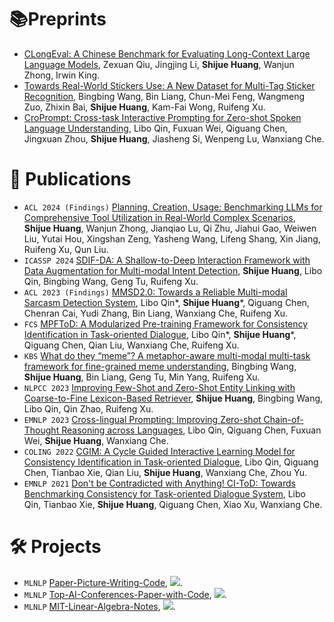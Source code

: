 <!--
 * @Author: Qiguang Chen
 * @LastEditors: Qiguang Chen
 * @Date: 2023-10-11 00:50:08
 * @LastEditTime: 2024-01-17 21:03:21
 * @Description: 
 * 
-->

# 📚Preprints
- [CLongEval: A Chinese Benchmark for Evaluating Long-Context Large Language Models](https://arxiv.org/pdf/2403.03514.pdf), Zexuan Qiu, Jingjing Li, **Shijue Huang**, Wanjun Zhong, Irwin King.
- [Towards Real-World Stickers Use: A New Dataset for Multi-Tag Sticker Recognition](https://arxiv.org/pdf/2403.05428.pdf), Bingbing Wang, Bin Liang, Chun-Mei Feng, Wangmeng Zuo, Zhixin Bai, **Shijue Huang**, Kam-Fai Wong, Ruifeng Xu.
- [CroPrompt: Cross-task Interactive Prompting for Zero-shot Spoken Language Understanding](https://arxiv.org/pdf/2406.10505), Libo Qin, Fuxuan Wei, Qiguang Chen, Jingxuan Zhou, **Shijue Huang**, Jiasheng Si, Wenpeng Lu, Wanxiang Che.
  
# 📝 Publications
- ``ACL 2024 (Findings)`` [Planning, Creation, Usage: Benchmarking LLMs for Comprehensive Tool Utilization in Real-World Complex Scenarios](https://arxiv.org/pdf/2401.17167.pdf), **Shijue Huang**, Wanjun Zhong, Jianqiao Lu, Qi Zhu, Jiahui Gao, Weiwen Liu, Yutai Hou, Xingshan Zeng, Yasheng Wang, Lifeng Shang, Xin Jiang, Ruifeng Xu, Qun Liu.
- ``ICASSP 2024`` [SDIF-DA: A Shallow-to-Deep Interaction Framework with Data Augmentation for Multi-modal Intent Detection](https://arxiv.org/pdf/2401.00424.pdf), **Shijue Huang**, Libo Qin, Bingbing Wang, Geng Tu, Ruifeng Xu.
- ``ACL 2023 (Findings)`` [MMSD2.0: Towards a Reliable Multi-modal Sarcasm Detection System](https://aclanthology.org/2023.findings-acl.689/), Libo Qin\*, **Shijue Huang**\*, Qiguang Chen, Chenran Cai, Yudi Zhang, Bin Liang, Wanxiang Che, Ruifeng Xu.
- ``FCS`` [MPFToD: A Modularized Pre-training Framework for Consistency Identification in Task-oriented Dialogue](https://journal.hep.com.cn/fcs/EN/10.1007/s11704-024-3778-9), Libo Qin\*, **Shijue Huang**\*, Qiguang Chen, Qian Liu, Wanxiang Che, Ruifeng Xu.
- ``KBS`` [What do they “meme”? A metaphor-aware multi-modal multi-task framework for fine-grained meme understanding](https://www.sciencedirect.com/science/article/pii/S095070512400412X), Bingbing Wang, **Shijue Huang**, Bin Liang, Geng Tu, Min Yang, Ruifeng Xu.
- ``NLPCC 2023`` [Improving Few-Shot and Zero-Shot Entity Linking with Coarse-to-Fine Lexicon-Based Retriever](https://arxiv.org/pdf/2308.03365.pdf), **Shijue Huang**, Bingbing Wang, Libo Qin, Qin Zhao, Ruifeng Xu.
- ``EMNLP 2023`` [Cross-lingual Prompting: Improving Zero-shot Chain-of-Thought Reasoning across Languages](https://arxiv.org/abs/2310.14799), Libo Qin, Qiguang Chen, Fuxuan Wei, **Shijue Huang**, Wanxiang Che.
- ``COLING 2022`` [CGIM: A Cycle Guided Interactive Learning Model for Consistency Identification in Task-oriented Dialogue](https://aclanthology.org/2022.coling-1.37.pdf), Libo Qin, Qiguang Chen, Tianbao Xie, Qian Liu, **Shijue Huang**, Wanxiang Che, Zhou Yu.
- ``EMNLP 2021`` [Don't be Contradicted with Anything! CI-ToD: Towards Benchmarking Consistency for Task-oriented Dialogue System](https://aclanthology.org/2021.emnlp-main.182.pdf), Libo Qin, Tianbao Xie, **Shijue Huang**, Qiguang Chen, Xiao Xu, Wanxiang Che.

# 🛠️ Projects
- ``MLNLP`` [Paper-Picture-Writing-Code](https://github.com/MLNLP-World/Paper-Picture-Writing-Code), ![](https://img.shields.io/github/stars/MLNLP-World/Paper-Picture-Writing-Code).
- ``MLNLP`` [Top-AI-Conferences-Paper-with-Code](https://github.com/MLNLP-World/Top-AI-Conferences-Paper-with-Code), ![](https://img.shields.io/github/stars/MLNLP-World/Top-AI-Conferences-Paper-with-Code).
- ``MLNLP`` [MIT-Linear-Algebra-Notes](https://github.com/MLNLP-World/MIT-Linear-Algebra-Notes), ![](https://img.shields.io/github/stars/MLNLP-World/MIT-Linear-Algebra-Notes).